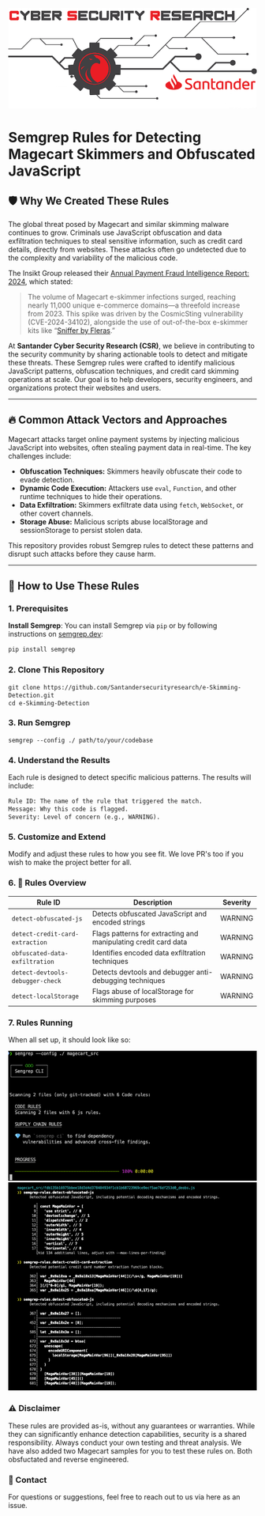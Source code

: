 ![](img/CSRLogoV2-whitebackground.png)

# Semgrep Rules for Detecting Magecart Skimmers and Obfuscated JavaScript

## 🛡️ Why We Created These Rules
The global threat posed by Magecart and similar skimming malware continues to grow. Criminals use JavaScript obfuscation and data exfiltration techniques to steal sensitive information, such as credit card details, directly from websites. These attacks often go undetected due to the complexity and variability of the malicious code.

The Insikt Group released their [Annual Payment Fraud Intelligence Report: 2024](https://www.recordedfuture.com/research/annual-payment-fraud-intelligence-report-2024), which stated:

> The volume of Magecart e-skimmer infections surged, reaching nearly 11,000 unique e-commerce domains—a threefold increase from 2023. This spike was driven by the CosmicSting vulnerability (CVE-2024-34102), alongside the use of out-of-the-box e-skimmer kits like “[Sniffer by Fleras](https://www.recordedfuture.com/research/h1-2024-malware-and-vulnerability-trends-report).”

At **Santander Cyber Security Research (CSR)**, we believe in contributing to the security community by sharing actionable tools to detect and mitigate these threats. These Semgrep rules were crafted to identify malicious JavaScript patterns, obfuscation techniques, and credit card skimming operations at scale. Our goal is to help developers, security engineers, and organizations protect their websites and users.

---

## 🔥 Common Attack Vectors and Approaches
Magecart attacks target online payment systems by injecting malicious JavaScript into websites, often stealing payment data in real-time. The key challenges include:

- **Obfuscation Techniques:** Skimmers heavily obfuscate their code to evade detection.
- **Dynamic Code Execution:** Attackers use `eval`, `Function`, and other runtime techniques to hide their operations.
- **Data Exfiltration:** Skimmers exfiltrate data using `fetch`, `WebSocket`, or other covert channels.
- **Storage Abuse:** Malicious scripts abuse localStorage and sessionStorage to persist stolen data.

This repository provides robust Semgrep rules to detect these patterns and disrupt such attacks before they cause harm.

---

## 🚀 How to Use These Rules

### 1. Prerequisites

**Install Semgrep**: You can install Semgrep via `pip` or by following instructions on [semgrep.dev](https://semgrep.dev/):

  ```bash
  pip install semgrep
  ```

### 2. Clone This Repository
```
git clone https://github.com/Santandersecurityresearch/e-Skimming-Detection.git
cd e-Skimming-Detection
```

### 3. Run Semgrep
```
semgrep --config ./ path/to/your/codebase
```

### 4. Understand the Results

Each rule is designed to detect specific malicious patterns. The results will include:

    Rule ID: The name of the rule that triggered the match.
    Message: Why this code is flagged.
    Severity: Level of concern (e.g., WARNING).

### 5. Customize and Extend

Modify and adjust these rules to how you see fit. We love PR's too if you wish to make the project better for all. 

### 6. 🧩 Rules Overview

| **Rule ID**                        | **Description**                                             | **Severity** |
|------------------------------------|-------------------------------------------------------------|--------------|
| `detect-obfuscated-js`             | Detects obfuscated JavaScript and encoded strings           | WARNING      |
| `detect-credit-card-extraction`    | Flags patterns for extracting and manipulating credit card data | WARNING      |
| `obfuscated-data-exfiltration`     | Identifies encoded data exfiltration techniques             | WARNING      |
| `detect-devtools-debugger-check`   | Detects devtools and debugger anti-debugging techniques     | WARNING      |
| `detect-localStorage`              | Flags abuse of localStorage for skimming purposes           | WARNING      |

### 7. Rules Running

When all set up, it should look like so:

![](img/semgrep1.png)
![](img/semgrep2.png)



### ⚠️ Disclaimer

These rules are provided as-is, without any guarantees or warranties. While they can significantly enhance detection capabilities, security is a shared responsibility. Always conduct your own testing and threat analysis. We have also added two Magecart samples for you to test these rules on. Both obsfuctated and reverse engineered. 

### 📧 Contact

For questions or suggestions, feel free to reach out to us via here as an issue. 

